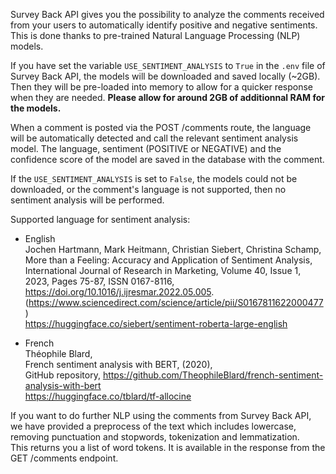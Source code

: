 Survey Back API gives you the possibility to analyze the comments received from your users to automatically identify positive and negative sentiments. This is done thanks to pre-trained Natural Language Processing (NLP) models.

If you have set the variable `USE_SENTIMENT_ANALYSIS` to `True` in the `.env` file of Survey Back API, the models will be downloaded and saved locally (~2GB).
Then they will be pre-loaded into memory to allow for a quicker response when they are needed. **Please allow for around 2GB of additionnal RAM for the models.**

When a comment is posted via the POST /comments route, the language will be automatically detected and call the relevant sentiment analysis model. The language, sentiment (POSITIVE or NEGATIVE) and the confidence score of the model are saved in the database with the comment.

If the `USE_SENTIMENT_ANALYSIS` is set to `False`, the models could not be downloaded, or the comment's language is not supported, then no sentiment analysis will be performed.

Supported language for sentiment analysis:

- English  
  Jochen Hartmann, Mark Heitmann, Christian Siebert, Christina Schamp,  
  More than a Feeling: Accuracy and Application of Sentiment Analysis,  
  International Journal of Research in Marketing, Volume 40, Issue 1, 2023, Pages 75-87, ISSN 0167-8116,  
  https://doi.org/10.1016/j.ijresmar.2022.05.005.  
  (https://www.sciencedirect.com/science/article/pii/S0167811622000477)  
  https://huggingface.co/siebert/sentiment-roberta-large-english

- French  
  Théophile Blard,  
  French sentiment analysis with BERT, (2020),  
  GitHub repository, https://github.com/TheophileBlard/french-sentiment-analysis-with-bert  
  https://huggingface.co/tblard/tf-allocine

If you want to do further NLP using the comments from Survey Back API, we have provided a preprocess of the text which includes lowercase, removing punctuation and stopwords, tokenization and lemmatization.  
This returns you a list of word tokens. It is available in the response from the GET /comments endpoint.
